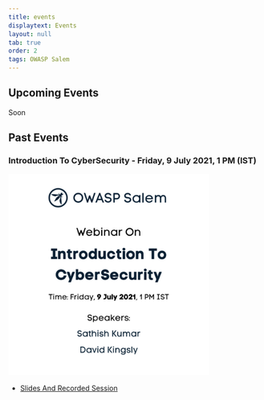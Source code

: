 ```yaml
---
title: events
displaytext: Events
layout: null
tab: true
order: 2
tags: OWASP Salem
---
```


## Upcoming Events

Soon

## Past Events
### Introduction To CyberSecurity - Friday, 9 July 2021, 1 PM (IST)

<img src="assets/images/Introduction_CyberSecurity.png" width="400" height="400" />

- [Slides And Recorded Session](https://drive.google.com/drive/folders/1WTKWZgOTybveU5Wvmjt6tVHQilKksBJN?usp=sharing)
